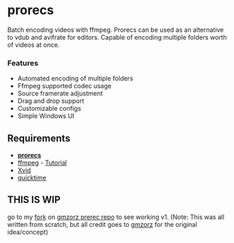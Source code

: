 # prorecs

Batch encoding videos with ffmpeg. Prorecs can be used as an alternative to vdub and avifrate for editors. Capable of encoding multiple folders worth of videos at once.

### Features

* Automated encoding of multiple folders
* Ffmpeg supported codec usage
* Source framerate adjustment
* Drag and drop support
* Customizable configs
* Simple Windows UI

## Requirements

* **[prorecs](https://github.com/xa1on/prorecs/releases)**
* [ffmpeg](https://ffmpeg.org/download.html#build-windows) - [Tutorial](https://www.youtube.com/watch?v=r1AtmY-RMyQ)
* [Xvid](https://www.xvid.com/download/)
* [quicktime](https://support.apple.com/kb/DL837)

## THIS IS WIP
go to my [fork](https://github.com/xa1on/prerecs) on [gmzorz prerec repo](https://github.com/gmzorz/prerecs) to see working v1.
(Note: This was all written from scratch, but all credit goes to [gmzorz](https://github.com/gmzorz) for the original idea/concept)